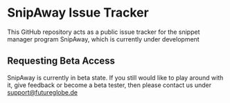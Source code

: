 # SnipAway Issue Tracker

This GitHub repository acts as a public issue tracker for the snippet manager program SnipAway, which is currently under development

## Requesting Beta Access

SnipAway is currently in beta state. If you still would like to play around with it, give feedback or become a beta tester, then please contact us under 
[support@futureglobe.de](mailto:support@futureglobe.de)
